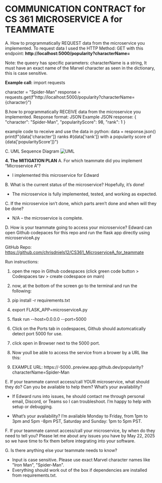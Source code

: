 # COMMUNICATION CONTRACT for CS 361 MICROSERVICE A for TEAMMATE

A. How to programmatically REQUEST data from the microservice you implemented. 
To request data I used the HTTP Method: GET
with this endpoint:
**http://localhost:5000/popularity?characterName=<CharacterName>**

Note: the queery has specific parameters: 
characterName is a string, It must have an exact name of the Marvel character as seen in the dictionary, this is case sensitive.

**Example call:**
import requests

character = "Spider-Man"
response = requests.get(f"http://localhost:5000/popularity?characterName={character}")

B.how to programmatically RECEIVE data from the microservice you implemented.
Response format: JSON
Example JSON response:
{
  "character": "Spider-Man",
  "popularityScore": 98,
  "rank": 1
}

example code to receive and use the data in python:
data = response.json()
print(f"{data['character']} ranks #{data['rank']} with a popularity score of {data['popularityScore']}")

C. UML Sequence Diagram
![UML](https://github.com/user-attachments/assets/b0a17fb4-3594-46da-b00b-037873b5343e)

**4. The MITIGATION PLAN**
A. For which teammate did you implement “Microservice A”?
- I implemented this microservice for Edward

B. What is the current status of the microservice? Hopefully, it’s done!
- The microservice is fully implemented, tested, and working as expected.

C. If the microservice isn’t done, which parts aren’t done and when will they be done?
- N/A – the microservice is complete.

D. How is your teammate going to access your microservice?
Edward can open Github codepaces for this repo and run the flask app directly using microserviceA.py

GitHub Repo: https://github.com/chrisdniels12/CS361_MicroserviceA_for_teammate

Run instructions:
1.   open the repo in Github codespaces (click green code button > Codespaces tav > create codespace on main)
2.   now, at the bottom of the screen go to the terminal and run the following:
3.   pip install -r requirements.txt
4.   export FLASK_APP=microserviceA.py
5.   flask run --host=0.0.0.0 --port=5000

6.   Click on the Ports tab in codespaces, Github should automcatically detect port 5000 for use.
7.   click open in Browser next to the 5000 port.
8.   Now youll be able to access the service from a brower by a URL like this:
9.   EXAMPLE URL: https://<your-username>-5000.<unique-id>.preview.app.github.dev/popularity?characterName=Spider-Man

E. If your teammate cannot access/call YOUR microservice, what should they do? Can you be available to help them? What’s your availability?

- If Edward runs into issues, he should contact me through personal email, Discord, or Teams so I can troubleshoot. I’m happy to help with setup or debugging.

-  What’s your availability?
I’m available Monday to Friday, from 1pm to 3pm and 5pm -8pm PST, Saturday and Sunday: 1pm to 5pm PST.


F. If your teammate cannot access/call your microservice, by when do they need to tell you?
Please let me  about any issues you have by May 22, 2025 so we have time to fix them before integrating into your software.

G. Is there anything else your teammate needs to know?
- Input is case sensitive. Please use exact Marvel character names like "Iron Man", "Spider-Man".
- Everything should work out of the box if dependencies are installed from requirements.txt.
